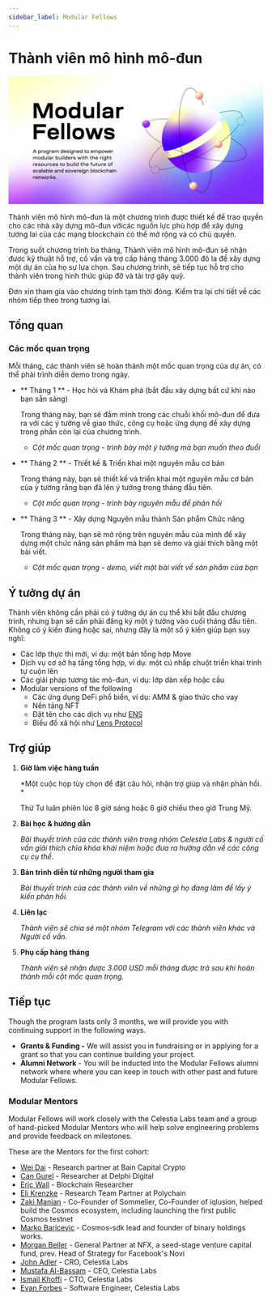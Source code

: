 ```yaml
---
sidebar_label: Modular Fellows
---
```


# Thành viên mô hình mô-đun

![Modular Fellows](/img/modular_fellows.jpg)

Thành viên mô hình mô-đun là một chương trình được thiết kế để trao quyền cho các nhà xây dựng mô-đun vớicác nguồn lực phù hợp để xây dựng tương lai của các mạng blockchain có thể mở rộng và có chủ quyền.

Trong suốt chương trình ba tháng, Thành viên mô hình mô-đun sẽ nhận được kỹ thuật hỗ trợ, cố vấn và trợ cấp hàng tháng 3.000 đô la để xây dựng một dự án của họ sự lựa chọn. Sau chương trình, sẽ tiếp tục hỗ trợ cho thành viên trong hình thức giúp đỡ và tài trợ gây quỹ.

Đơn xin tham gia vào chương trình tạm thời đóng. Kiểm tra lại chi tiết về các nhóm tiếp theo trong tương lai.

## Tổng quan

### Các mốc quan trọng

Mỗi tháng, các thành viên sẽ hoàn thành một mốc quan trọng của dự án, có thể phải trình diễn demo trong ngày.

- ** Tháng 1 ** - Học hỏi và Khám phá (bắt đầu xây dựng bất cứ khi nào bạn sẵn sàng)

  Trong tháng này, bạn sẽ đắm mình trong các chuỗi khối mô-đun để đưa ra với các ý tưởng về giao thức, công cụ hoặc ứng dụng để xây dựng trong phần còn lại của chương trình.

  - *Cột mốc quan trọng - trình bày một ý tưởng mà bạn muốn theo đuổi*

- ** Tháng 2 ** - Thiết kế & Triển khai một nguyên mẫu cơ bản

  Trong tháng này, bạn sẽ thiết kế và triển khai một nguyên mẫu cơ bản của ý tưởng rằng bạn đã lên ý tưởng trong tháng đầu tiên.

  - *Cột mốc quan trọng - trình bày nguyên mẫu để phản hồi*

- ** Tháng 3 ** - Xây dựng Nguyên mẫu thành Sản phẩm Chức năng

  Trong tháng này, bạn sẽ mở rộng trên nguyên mẫu của mình để xây dựng một chức năng sản phẩm mà bạn sẽ demo và giải thích bằng một bài viết.

  - *Cột mốc quan trọng - demo, viết một bài viết về sản phẩm của bạn*

## Ý tưởng dự án

Thành viên không cần phải có ý tưởng dự án cụ thể khi bắt đầu chương trình, nhưng bạn sẽ cần phải đăng ký một ý tưởng vào cuối tháng đầu tiên. Không có ý kiến ​​đúng hoặc sai, nhưng đây là một số ý kiến ​​giúp bạn suy nghĩ:

- Các lớp thực thi mới, ví dụ: một bản tổng hợp Move
- Dịch vụ cơ sở hạ tầng tổng hợp, ví dụ: một cú nhấp chuột triển khai trình tự cuộn lên
- Các giải pháp tương tác mô-đun, ví dụ: lớp dàn xếp hoặc cầu
- Modular versions of the following
  - Các ứng dụng DeFi phổ biến, ví dụ: AMM & giao thức cho vay
  - Nền tảng NFT
  - Đặt tên cho các dịch vụ như [ENS](https://etherscan.io/token/0xC18360217D8F7Ab5e7c516566761Ea12Ce7F9D72#code)
  - Biểu đồ xã hội như [ Lens Protocol](https://lens.xyz/)

## Trợ giúp

1. **Giờ làm việc hàng tuần**

    *Một cuộc họp tùy chọn để đặt câu hỏi, nhận trợ giúp và nhận phản hồi. *

    Thứ Tư luân phiên lúc 8 giờ sáng hoặc 6 giờ chiều theo giờ Trung Mỹ.

2. **Bài học & hướng dẫn**

    *Bài thuyết trình của các thành viên trong nhóm Celestia Labs & người cố vấn giải thích chìa khóa khái niệm hoặc đưa ra hướng dẫn về các công cụ cụ thể.*

3. **Bản trình diễn từ những người tham gia**

    *Bài thuyết trình của các thành viên về những gì họ đang làm để lấy ý kiến ​​phản hồi.*

4. **Liên lạc**

    *Thành viên sẽ chia sẻ một nhóm Telegram với các thành viên khác và Người cố vấn.*

5. **Phụ cấp hàng tháng**

    *Thành viên sẽ nhận được 3.000 USD mỗi tháng được trả sau khi hoàn thành mỗi cột mốc quan trọng.*

## Tiếp tục

Though the program lasts only 3 months, we will provide you with continuing support in the following ways.

- **Grants & Funding -** We will assist you in fundraising or in applying for a grant so that you can continue building your project.
- **Alumni Network** - You will be inducted into the Modular Fellows alumni network where where you can keep in touch with other past and future Modular Fellows.

### Modular Mentors

Modular Fellows will work closely with the Celestia Labs team and a group of hand-picked Modular Mentors who will help solve engineering problems and provide feedback on milestones.

These are the Mentors for the first cohort:

- [Wei Dai](https://twitter.com/_weidai) - Research partner at Bain Capital Crypto
- [Can Gurel](https://twitter.com/CannnGurel) - Researcher at Delphi Digital
- [Eric Wall](https://twitter.com/ercwl) - Blockchain Researcher
- [Eli Krenzke](https://twitter.com/eKRENZKE) - Research Team Partner at Polychain
- [Zaki Manian](https://twitter.com/zmanian) - Co-Founder of Sommelier, Co-Founder of iqlusion, helped build the Cosmos ecosystem, including launching the first public Cosmos testnet
- [Marko Baricevic](https://twitter.com/mark0baricevic) - Cosmos-sdk lead and founder of binary holdings works.
- [Morgan Beller](https://twitter.com/beller) - General Partner at NFX, a seed-stage venture capital fund, prev. Head of Strategy for Facebook's Novi
- [John Adler](https://twitter.com/jadler0) - CRO, Celestia Labs
- [Mustafa Al-Bassam](https://twitter.com/musalbas) - CEO, Celestia Labs
- [Ismail Khoffi](https://twitter.com/KreuzUQuer) - CTO, Celestia Labs
- [Evan Forbes](https://twitter.com/evansforbes) - Software Engineer, Celestia Labs
